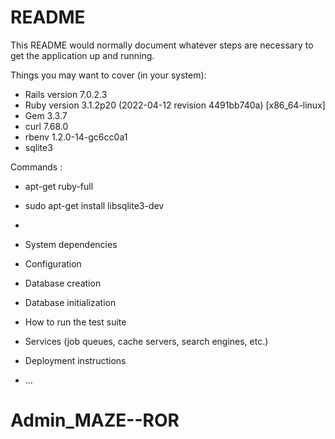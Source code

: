 # README

This README would normally document whatever steps are necessary to get the
application up and running.

Things you may want to cover (in your system):

* Rails version  7.0.2.3
* Ruby version 3.1.2p20 (2022-04-12 revision 4491bb740a) [x86_64-linux]
* Gem 3.3.7
* curl 7.68.0
* rbenv 1.2.0-14-gc6cc0a1
* sqlite3 

Commands :

* apt-get ruby-full
* sudo apt-get install libsqlite3-dev
* 

* System dependencies

* Configuration

* Database creation

* Database initialization

* How to run the test suite

* Services (job queues, cache servers, search engines, etc.)

* Deployment instructions

* ...
# Admin_MAZE--ROR
